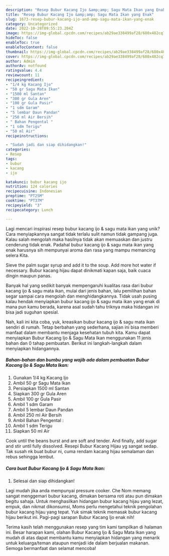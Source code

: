 ```yaml
---
description: "Resep Bubur Kacang Ijo &amp;amp; Sagu Mata Ikan yang Enak"
title: "Resep Bubur Kacang Ijo &amp;amp; Sagu Mata Ikan yang Enak"
slug: 1673-resep-bubur-kacang-ijo-and-amp-sagu-mata-ikan-yang-enak
category: Uncategorized
date: 2022-10-28T09:55:23.204Z
image: https://img-global.cpcdn.com/recipes/ab29ae338499af28/680x482cq70/bubur-kacang-ijo-sagu-mata-ikan-foto-resep-utama.jpg
hideToc: false
enableToc: true
enableTocContent: false
thumbnail: https://img-global.cpcdn.com/recipes/ab29ae338499af28/680x482cq70/bubur-kacang-ijo-sagu-mata-ikan-foto-resep-utama.jpg
cover: https://img-global.cpcdn.com/recipes/ab29ae338499af28/680x482cq70/bubur-kacang-ijo-sagu-mata-ikan-foto-resep-utama.jpg
author: Admin
authorAv: notfound
ratingvalue: 4.4
reviewcount: 11
recipeingredient:
- "1/4 kg Kacang Ijo"
- "50 gr Sagu Mata Ikan"
- "1500 ml Santan"
- "300 gr Gula Aren"
- "100 gr Gula Pasir"
- "1 sdm Garam"
- "5 lembar Daun Pandan"
- "250 ml Air Bersih"
- " Bahan Pengental "
- "1 sdm Terigu"
- "50 ml Air"
recipeinstructions:

- "Sudah jadi dan siap dihidangkan!"
categories:
- Resep
tags:
- bubur
- kacang
- ijo

katakunci: bubur kacang ijo 
nutrition: 124 calories
recipecuisine: Indonesian
preptime: "PT25M"
cooktime: "PT37M"
recipeyield: "3"
recipecategory: Lunch

---
```





Lagi mencari inspirasi resep bubur kacang ijo &amp; sagu mata ikan yang unik? Cara menyiapkannya sangat tidak terlalu sulit namun tidak gampang juga. Kalau salah mengolah maka hasilnya tidak akan memuaskan dan justru cenderung tidak enak. Padahal bubur kacang ijo &amp; sagu mata ikan yang enak harusnya sih mempunyai aroma dan rasa yang mampu memancing selera Kita.





Sieve the palm sugar syrup and add it to the soup. Add more hot water if necessary. Bubur kacang hijau dapat dinikmati kapan saja, baik cuaca dingin maupun panas.

Banyak hal yang sedikit banyak mempengaruhi kualitas rasa dari bubur kacang ijo &amp; sagu mata ikan, mulai dari jenis bahan, lalu pemilihan bahan segar sampai cara mengolah dan menghidangkannya. Tidak usah pusing kalau hendak menyiapkan bubur kacang ijo &amp; sagu mata ikan yang enak di mana pun kamu berada, karena asal sudah tahu triknya maka hidangan ini bisa jadi suguhan spesial.






Nah, kali ini kita coba, yuk, kreasikan bubur kacang ijo &amp; sagu mata ikan sendiri di rumah. Tetap berbahan yang sederhana, sajian ini bisa memberi manfaat dalam membantu menjaga kesehatan tubuh kita. Kamu dapat menyiapkan Bubur Kacang Ijo &amp; Sagu Mata Ikan menggunakan 11 jenis bahan dan 0 tahap pembuatan. Berikut ini langkah-langkah dalam menyiapkan hidangannya.

<!--inarticleads1-->

##### Bahan-bahan dan bumbu yang wajib ada dalam pembuatan Bubur Kacang Ijo &amp; Sagu Mata Ikan:

1. Gunakan 1/4 kg Kacang Ijo
1. Ambil 50 gr Sagu Mata Ikan
1. Persiapkan 1500 ml Santan
1. Siapkan 300 gr Gula Aren
1. Ambil 100 gr Gula Pasir
1. Ambil 1 sdm Garam
1. Ambil 5 lembar Daun Pandan
1. Ambil 250 ml Air Bersih
1. Ambil  Bahan Pengental :
1. Ambil 1 sdm Terigu
1. Siapkan 50 ml Air


Cook until the beans burst and are soft and tender. And finally, add sugar and stir until fully dissolved. Resepi Bubur Kacang Hijau yg sangat sedap. Tak susah nk buat bubur ni, cuma rendam kacang hijau semalaman dan rebus sehingga lembut. 

<!--inarticleads2-->

##### Cara buat Bubur Kacang Ijo &amp; Sagu Mata Ikan:


1. Selesai dan siap dihidangkan!

Lagi mudah jika anda mempunyai pressure cooker. Che Nom memang sangat menggemari bubur kacang, dimakan bersama roti atau pun dimakan begitu sahaja. Untuk menghasilkan hidangan bubur kacang hijau yang lezat, empuk, dan nikmat dikonsumsi, Moms perlu mengetahui teknik pengolahan bubur kacang hijau yang tepat. Yuk simak teknik memasak bubur kacang hijau berikut ini. Pagi-pagi sarapan Bubur Kacang Ijo enak nih! 

Terima kasih telah menggunakan resep yang tim kami tampilkan di halaman ini. Besar harapan kami, olahan Bubur Kacang Ijo &amp; Sagu Mata Ikan yang mudah di atas dapat membantu kamu menyiapkan hidangan yang menarik untuk keluarga/teman ataupun menjadi ide dalam berjualan makanan. Semoga bermanfaat dan selamat mencoba!
